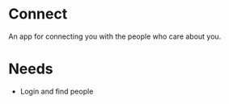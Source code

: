 # Connect
An app for connecting you with the people who care about you.

# Needs 
 - Login and find people
